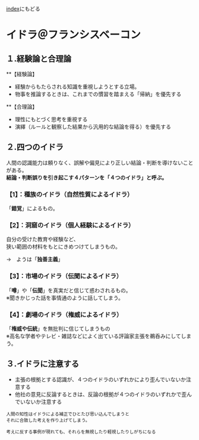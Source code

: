 [index](/mynote.github.io/)にもどる

# イドラ＠フランシスベーコン

## １.経験論と合理論

**【経験論】

- 経験からもたらされる知識を重視しようとする立場。
- 物事を推論するときは、これまでの慣習を踏まえる「帰納」を優先する

**【合理論】

- 理性にもとづく思考を重視する
- 演繹（ルールと観察した結果から汎用的な結論を得る）を優先する

  

## ２.四つのイドラ

人間の認識能力は頼りなく、誤解や偏見により正しい結論・判断を導けないことがある。  
**結論・判断誤りを引き起こす４パターンを「４つのイドラ」と呼ぶ。**

  

### 【1】：種族のイドラ（自然性質によるイドラ）

「**錯覚**」によるもの。  

  

### 【2】：洞窟のイドラ（個人経験によるイドラ）

自分の受けた教育や経験など、  
狭い範囲の材料をもとにきめつけてしまうもの。  

→　ようは「**独善主義**」

  
### 【3】：市場のイドラ（伝聞によるイドラ）

「**噂**」や「**伝聞**」を真実だと信じて惑わされるもの。  
※聞きかじった話を事情通のように話してしまう。

  

### 【4】：劇場のイドラ（権威によるイドラ）

「**権威や伝統**」を無批判に信じてしまうもの  
※高名な学者やテレビ・雑誌などによく出ている評論家主張を鵜呑みにしてしまう。


## ３.イドラに注意する

- 主張の根拠とする認識が、４つのイドラのいずれかにより歪んでいないか注意する
- 他社の意見に反論するときは、反論の根拠が４つのイドラのいずれかで歪んでいないか注意する

```
人間の知性はイドラによる補正でひとたび思い込んでしまうと
それに合致した考えを作り上げてしまう。

考えに反する事例が現れても、それらを無視したり軽視したりしがちになる
```
